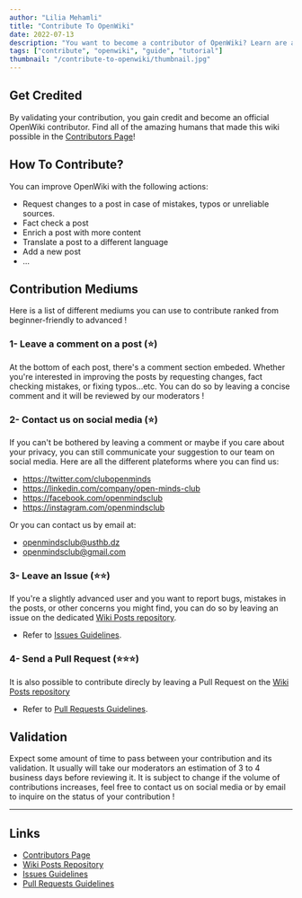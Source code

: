 ```yaml
---
author: "Lilia Mehamli"
title: "Contribute To OpenWiki"
date: 2022-07-13
description: "You want to become a contributor of OpenWiki? Learn are all the different ways you can do so!"
tags: ["contribute", "openwiki", "guide", "tutorial"]
thumbnail: "/contribute-to-openwiki/thumbnail.jpg"
---
```


## Get Credited
By validating your contribution, you gain credit and become an official OpenWiki contributor. Find all of the amazing humans that made this wiki possible in the [Contributors Page](https://wiki.openmindsclub.net/page/contributors//)!

## How To Contribute?
You can improve OpenWiki with the following actions:

- Request changes to a post in case of mistakes, typos or unreliable sources.
- Fact check a post
- Enrich a post with more content
- Translate a post to a different language
- Add a new post
- ...

## Contribution Mediums

Here is a list of different mediums you can use to contribute ranked from beginner-friendly to advanced !

### 1- Leave a comment on a post (⭐)
At the bottom of each post, there's a comment section embeded. Whether you're interested in improving the posts by requesting changes, fact checking mistakes, or fixing typos...etc. You can do so by leaving a concise comment and it will be reviewed by our moderators !

### 2- Contact us on social media (⭐)
If you can't be bothered by leaving a comment or maybe if you care about your privacy, you can still communicate your suggestion to our team on social media. Here are all the different plateforms where you can find us: 

- https://twitter.com/clubopenminds
- https://linkedin.com/company/open-minds-club
- https://facebook.com/openmindsclub
- https://instagram.com/openmindsclub

Or you can contact us by email at:

- openmindsclub@usthb.dz
- openmindsclub@gmail.com 

### 3- Leave an Issue (⭐⭐)
If you're a slightly advanced user and you want to report bugs, mistakes in the posts, or other concerns you might find, you can do so by leaving an issue on the dedicated [Wiki Posts repository](https://github.com/openmindsclub/wiki-posts). 

* Refer to [Issues Guidelines](https://medium.com/nyc-planning-digital/writing-a-proper-github-issue-97427d62a20f).

### 4- Send a Pull Request (⭐⭐⭐)
It is also possible to contribute direcly by leaving a Pull Request on the [Wiki Posts repository](https://github.com/openmindsclub/wiki-posts)

* Refer to [Pull Requests Guidelines](https://leoneperdigao.medium.com/pull-request-best-practices-fa20f7daeb3c).

## Validation 
Expect some amount of time to pass between your contribution and its validation. It usually will take our moderators an estimation of 3 to 4 business days before reviewing it. It is subject to change if the volume of contributions increases, feel free to contact us on social media or by email to inquire on the status of your contribution !

---

## Links 
- [Contributors Page](https://wiki.openmindsclub.net/contributors)
- [Wiki Posts Repository](https://github.com/openmindsclub/wiki-posts)
- [Issues Guidelines](https://medium.com/nyc-planning-digital/writing-a-proper-github-issue-97427d62a20f)
- [Pull Requests Guidelines](https://leoneperdigao.medium.com/pull-request-best-practices-fa20f7daeb3c)